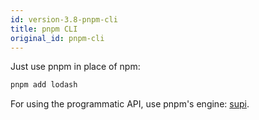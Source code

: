 ```yaml
---
id: version-3.8-pnpm-cli
title: pnpm CLI
original_id: pnpm-cli
---
```


Just use pnpm in place of npm:

```sh
pnpm add lodash
```

For using the programmatic API, use pnpm's engine: [supi](https://github.com/pnpm/pnpm/tree/master/packages/supi).
